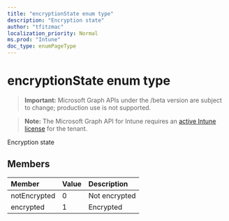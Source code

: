 ```yaml
---
title: "encryptionState enum type"
description: "Encryption state"
author: "tfitzmac"
localization_priority: Normal
ms.prod: "Intune"
doc_type: enumPageType
---
```


# encryptionState enum type

> **Important:** Microsoft Graph APIs under the /beta version are subject to change; production use is not supported.

> **Note:** The Microsoft Graph API for Intune requires an [active Intune license](https://go.microsoft.com/fwlink/?linkid=839381) for the tenant.

Encryption state

## Members
|Member|Value|Description|
|:---|:---|:---|
|notEncrypted|0|Not encrypted|
|encrypted|1|Encrypted|




